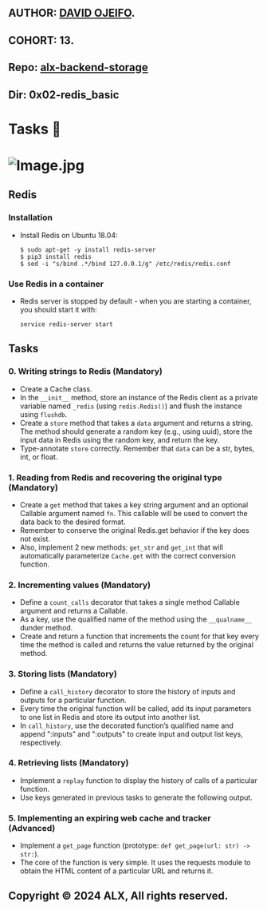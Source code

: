 ## AUTHOR:         [DAVID OJEIFO](https://github.com/Kingvadee).
## COHORT:         13.
## Repo:           [alx-backend-storage](https://github.com/Kingvadee/alx-backend-storage)
## Dir:		   0x02-redis_basic
# Tasks :page_with_curl:

# ![Image.jpg](https://private-user-images.githubusercontent.com/125440789/299472020-7d96d81b-ed5a-473b-95b0-6f8022833875.png?jwt=eyJhbGciOiJIUzI1NiIsInR5cCI6IkpXVCJ9.eyJpc3MiOiJnaXRodWIuY29tIiwiYXVkIjoicmF3LmdpdGh1YnVzZXJjb250ZW50LmNvbSIsImtleSI6ImtleTUiLCJleHAiOjE3MDYxMzQxMjgsIm5iZiI6MTcwNjEzMzgyOCwicGF0aCI6Ii8xMjU0NDA3ODkvMjk5NDcyMDIwLTdkOTZkODFiLWVkNWEtNDczYi05NWIwLTZmODAyMjgzMzg3NS5wbmc_WC1BbXotQWxnb3JpdGhtPUFXUzQtSE1BQy1TSEEyNTYmWC1BbXotQ3JlZGVudGlhbD1BS0lBVkNPRFlMU0E1M1BRSzRaQSUyRjIwMjQwMTI0JTJGdXMtZWFzdC0xJTJGczMlMkZhd3M0X3JlcXVlc3QmWC1BbXotRGF0ZT0yMDI0MDEyNFQyMjAzNDhaJlgtQW16LUV4cGlyZXM9MzAwJlgtQW16LVNpZ25hdHVyZT04ZDY2MmQ2OTE0Y2NjNTk5NzNlMDkzNDEzYWExOWUwOTQ3NTlhMzA4YmUwNGJiY2M0OTI3YWU1NDhhZWY2NmE5JlgtQW16LVNpZ25lZEhlYWRlcnM9aG9zdCZhY3Rvcl9pZD0wJmtleV9pZD0wJnJlcG9faWQ9MCJ9.1MUrajNRevxuGGxb-1SKzP_DZR_0H3PkI5VZa0cy9i4)

## Redis

### Installation
- Install Redis on Ubuntu 18.04:
  ```
  $ sudo apt-get -y install redis-server
  $ pip3 install redis
  $ sed -i "s/bind .*/bind 127.0.0.1/g" /etc/redis/redis.conf
  ```

### Use Redis in a container
- Redis server is stopped by default - when you are starting a container, you should start it with:
  ```
  service redis-server start
  ```

## Tasks
### 0. Writing strings to Redis (Mandatory)
- Create a Cache class.
- In the `__init__` method, store an instance of the Redis client as a private variable named `_redis` (using `redis.Redis()`) and flush the instance using `flushdb`.
- Create a `store` method that takes a `data` argument and returns a string. The method should generate a random key (e.g., using uuid), store the input data in Redis using the random key, and return the key.
- Type-annotate `store` correctly. Remember that `data` can be a str, bytes, int, or float.

### 1. Reading from Redis and recovering the original type (Mandatory)
- Create a `get` method that takes a key string argument and an optional Callable argument named `fn`. This callable will be used to convert the data back to the desired format.
- Remember to conserve the original Redis.get behavior if the key does not exist.
- Also, implement 2 new methods: `get_str` and `get_int` that will automatically parameterize `Cache.get` with the correct conversion function.

### 2. Incrementing values (Mandatory)
- Define a `count_calls` decorator that takes a single method Callable argument and returns a Callable.
- As a key, use the qualified name of the method using the `__qualname__` dunder method.
- Create and return a function that increments the count for that key every time the method is called and returns the value returned by the original method.

### 3. Storing lists (Mandatory)
- Define a `call_history` decorator to store the history of inputs and outputs for a particular function.
- Every time the original function will be called, add its input parameters to one list in Redis and store its output into another list.
- In `call_history`, use the decorated function’s qualified name and append ":inputs" and ":outputs" to create input and output list keys, respectively.

### 4. Retrieving lists (Mandatory)
- Implement a `replay` function to display the history of calls of a particular function.
- Use keys generated in previous tasks to generate the following output.

### 5. Implementing an expiring web cache and tracker (Advanced)
- Implement a `get_page` function (prototype: `def get_page(url: str) -> str:`).
- The core of the function is very simple. It uses the requests module to obtain the HTML content of a particular URL and returns it.

## Copyright © 2024 ALX, All rights reserved.
